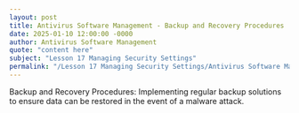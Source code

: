 ```yaml
---
layout: post
title: Antivirus Software Management - Backup and Recovery Procedures
date: 2025-01-10 12:00:00 -0000
author: Antivirus Software Management
quote: "content here"
subject: "Lesson 17 Managing Security Settings"
permalink: "/Lesson 17 Managing Security Settings/Antivirus Software Management/Antivirus Software Management - Backup and Recovery Procedures"
---
```


Backup and Recovery Procedures: Implementing regular backup solutions to ensure data can be restored in the event of a malware attack.
